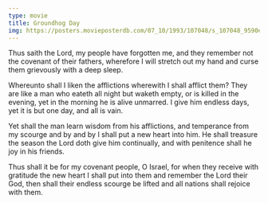 ```yaml
---
type: movie
title: Groundhog Day
img: https://posters.movieposterdb.com/07_10/1993/107048/s_107048_9590ee1c.jpg
---
```


Thus saith the Lord, my people have forgotten me, and they remember not the covenant of their fathers, wherefore I will stretch out my hand and curse them grievously with a deep sleep.

Whereunto shall I liken the afflictions wherewith I shall afflict them? They are like a man who eateth all night but waketh empty, or is killed in the evening, yet in the morning he is alive unmarred. I give him endless days, yet it is but one day, and all is vain.

Yet shall the man learn wisdom from his afflictions, and temperance from my scourge and by and by I shall put a new heart into him. He shall treasure the season the Lord doth give him continually, and with penitence shall he joy in his friends.

Thus shall it be for my covenant people, O Israel, for when they receive with gratitude the new heart I shall put into them and remember the Lord their God, then shall their endless scourge be lifted and all nations shall rejoice with them.
